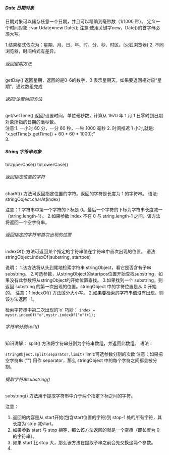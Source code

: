 #####  Date 日期对象
日期对象可以储存任意一个日期，并且可以精确到毫秒数（1/1000 秒）。
定义一个时间对象 :
var Udate=new Date(); 
注意:使用关键字new，Date()的首字母必须大写。 

1.结果格式依次为：星期、月、日、年、时、分、秒、时区。(火狐浏览器)
2. 不同浏览器，时间格式有差异。

######  返回星期方法
getDay() 返回星期，返回的是0-6的数字，0 表示星期天。如果要返回相对应“星期”，通过数组完成  

###### 返回/设置时间方法
get/setTime() 返回/设置时间，单位毫秒数，计算从 1970 年 1 月 1 日零时到日期对象所指的日期的毫秒数。  
注意:1. 一小时 60 分，一分 60 秒，一秒 1000 毫秒
      2. 时间推迟 1 小时,就是: “x.setTime(x.getTime() + 60 * 60 * 1000);”  
      3. 
##### String 字符串对象
 toUpperCase()
 toLowerCase() 

###### 返回指定位置的字符
charAt() 方法可返回指定位置的字符。返回的字符是长度为 1 的字符串。
语法:
stringObject.charAt(index)

注意：1.字符串中第一个字符的下标是 0。最后一个字符的下标为字符串长度减一（string.length-1）。
2.如果参数 index 不在 0 与 string.length-1 之间，该方法将返回一个空字符串。  

###### 返回指定的字符串首次出现的位置
indexOf() 方法可返回某个指定的字符串值在字符串中首次出现的位置。
语法
stringObject.indexOf(substring, startpos)

说明：
1.该方法将从头到尾地检索字符串 stringObject，看它是否含有子串 substring。
2.可选参数，从stringObject的startpos位置开始查找substring，如果没有此参数将从stringObject的开始位置查找。
3.如果找到一个 substring，则返回 substring 的第一次出现的位置。stringObject 中的字符位置是从 0 开始的。
注意：1.indexOf() 方法区分大小写。
2.如果要检索的字符串值没有出现，则该方法返回 -1。  

检索字符串中第二次出现的'o' 巧妙：
`index = mystr.indexOf("o",mystr.indexOf("o")+1);`

###### 字符串分割split()
知识讲解：
split() 方法将字符串分割为字符串数组，并返回此数组。
语法：

`stringObject.split(separator,limit)`
limit:可选参数分割的次数
注意：如果把空字符串 ("") 用作 separator，那么 stringObject 中的每个字符之间都会被分割。  

###### 提取字符串substring()
substring() 方法用于提取字符串中介于两个指定下标之间的字符。

注意：
1. 返回的内容是从 start开始(包含start位置的字符)到 stop-1 处的所有字符，其长度为 stop 减start。
2. 如果参数 start 与 stop 相等，那么该方法返回的就是一个空串（即长度为 0 的字符串）。
3. 如果 start 比 stop 大，那么该方法在提取子串之前会先交换这两个参数。  
4. 
